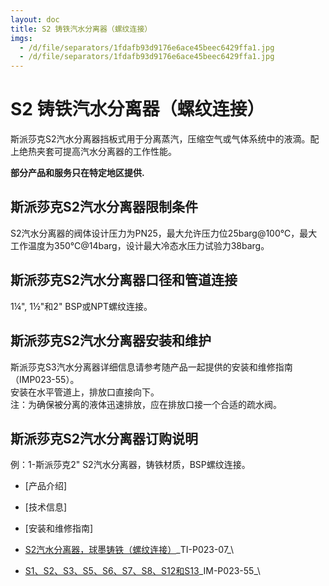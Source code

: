 ```yaml
---
layout: doc
title: S2 铸铁汽水分离器（螺纹连接）
imgs:
  - /d/file/separators/1fdafb93d9176e6ace45beec6429ffa1.jpg
  - /d/file/separators/1fdafb93d9176e6ace45beec6429ffa1.jpg
---
```


# S2 铸铁汽水分离器（螺纹连接）

斯派莎克S2汽水分离器挡板式用于分离蒸汽，压缩空气或气体系统中的液滴。配上绝热夹套可提高汽水分离器的工作性能。

**部分产品和服务只在特定地区提供.**

## 斯派莎克S2汽水分离器限制条件

S2汽水分离器的阀体设计压力为PN25，最大允许压力位25barg@100℃，最大工作温度为350℃@14barg，设计最大冷态水压力试验力38barg。

## 斯派莎克S2汽水分离器口径和管道连接

1¼", 1½"和2" BSP或NPT螺纹连接。

## 斯派莎克S2汽水分离器安装和维护

斯派莎克S3汽水分离器详细信息请参考随产品一起提供的安装和维修指南（IMP023-55）。  
安装在水平管道上，排放口直接向下。  
注：为确保被分离的液体迅速排放，应在排放口接一个合适的疏水阀。

## 斯派莎克S2汽水分离器订购说明

例：1-斯派莎克2" S2汽水分离器，铸铁材质，BSP螺纹连接。

- [产品介绍]
- [技术信息]
- [安装和维修指南]

- [S2汽水分离器，球墨铸铁（螺纹连接）](/d/pdf/TI-P023-07-S2%20铸铁汽水分离器（螺纹连接）.pdf)\_TI-P023-07\_\

- [S1、S2、S3、S5、S6、S7、S8、S12和S13](/d/pdf/IM-P023-55-S1%E3%80%81S2%E3%80%81S3%E3%80%81S5%E3%80%81S6%E3%80%81S7%E3%80%81S8%E3%80%81S12%E5%92%8CS13%E6%B1%BD%E6%B0%B4%E5%88%86%E7%A6%BB%E5%99%A8.pdf)\_IM-P023-55\_\
